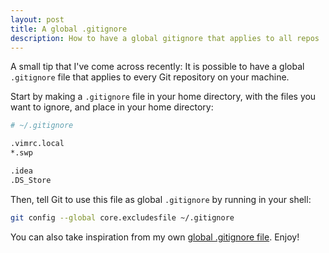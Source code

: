 ```yaml
---
layout: post
title: A global .gitignore
description: How to have a global gitignore that applies to all repos
---
```

A small tip that I've come across recently: It is possible to have a global `.gitignore` file
that applies to every Git repository on your machine.

Start by making a `.gitignore` file in your home directory,
with the files you want to ignore, and place in your home directory:

```sh
# ~/.gitignore

.vimrc.local
*.swp

.idea
.DS_Store
```

Then, tell Git to use this file as global `.gitignore` by running in your shell:

```sh
git config --global core.excludesfile ~/.gitignore
```

You can also take inspiration from my own
<a href='https://github.com/aliou/dotfiles/blob/master/git/gitignore' target='_blank'> global .gitignore file</a>. Enjoy!
